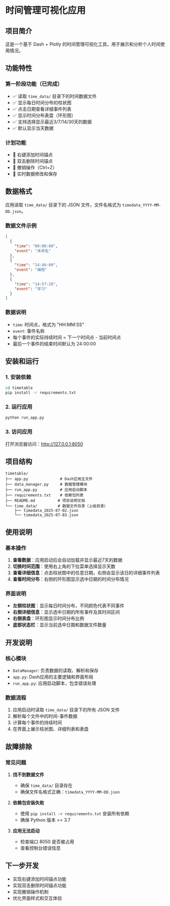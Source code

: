# 时间管理可视化应用

## 项目简介

这是一个基于 Dash + Plotly 的时间管理可视化工具，用于展示和分析个人时间使用情况。

## 功能特性

### 第一阶段功能（已完成）
- ✅ 读取 `time_data/` 目录下的时间数据文件
- ✅ 显示每日时间分布的柱状图
- ✅ 点击日期查看详细事件列表
- ✅ 显示时间分布表盘（环形图）
- ✅ 支持选择显示最近3/7/14/30天的数据
- ✅ 默认显示当天数据

### 计划功能
- 🔄 右键添加时间锚点
- 🔄 双击删除时间锚点
- 🔄 撤销操作（Ctrl+Z）
- 🔄 实时数据修改和保存

## 数据格式

应用读取 `time_data/` 目录下的 JSON 文件，文件名格式为 `timedata_YYYY-MM-DD.json`。

### 数据文件示例
```json
[
  {
    "time": "00:00:00",
    "event": "未命名"
  },
  {
    "time": "14:46:00",
    "event": "编程"
  },
  {
    "time": "14:57:28",
    "event": "学习"
  }
]
```

### 数据说明
- `time`: 时间点，格式为 "HH:MM:SS"
- `event`: 事件名称
- 每个事件的实际持续时间 = 下一个时间点 - 当前时间点
- 最后一个事件的结束时间默认为 24:00:00

## 安装和运行

### 1. 安装依赖
```bash
cd timetable
pip install -r requirements.txt
```

### 2. 运行应用
```bash
python run_app.py
```

### 3. 访问应用
打开浏览器访问：http://127.0.0.1:8050

## 项目结构

```
timetable/
├── app.py              # Dash应用主文件
├── data_manager.py     # 数据管理模块
├── run_app.py          # 应用启动脚本
├── requirements.txt    # 依赖包列表
├── README.md          # 项目说明文档
└── time_data/         # 数据文件目录（上级目录）
    ├── timedata_2025-07-02.json
    └── timedata_2025-07-03.json
```

## 使用说明

### 基本操作
1. **查看数据**：应用启动后会自动加载并显示最近7天的数据
2. **切换时间范围**：使用右上角的下拉菜单选择显示天数
3. **查看详细信息**：点击柱状图中的任意日期，右侧会显示该日的详细事件列表
4. **查看时间分布**：右侧的环形图显示选中日期的时间分布情况

### 界面说明
- **左侧柱状图**：显示每日时间分布，不同颜色代表不同事件
- **右侧详细信息**：显示选中日期的所有事件及其时间区间
- **右侧表盘**：环形图显示时间分布比例
- **底部状态栏**：显示当前选中日期和数据文件数量

## 开发说明

### 核心模块
- `DataManager`: 负责数据的读取、解析和保存
- `app.py`: Dash应用的主要逻辑和界面布局
- `run_app.py`: 应用启动脚本，包含错误处理

### 数据流程
1. 应用启动时读取 `time_data/` 目录下的所有 JSON 文件
2. 解析每个文件中的时间-事件数据
3. 计算每个事件的持续时间
4. 在界面上展示柱状图、详细列表和表盘

## 故障排除

### 常见问题
1. **找不到数据文件**
   - 确保 `time_data/` 目录存在
   - 确保文件名格式正确：`timedata_YYYY-MM-DD.json`

2. **依赖包安装失败**
   - 使用 `pip install -r requirements.txt` 安装所有依赖
   - 确保 Python 版本 >= 3.7

3. **应用无法启动**
   - 检查端口 8050 是否被占用
   - 查看控制台错误信息

## 下一步开发

- 实现右键添加时间锚点功能
- 实现双击删除时间锚点功能
- 实现撤销操作机制
- 优化界面样式和交互体验 